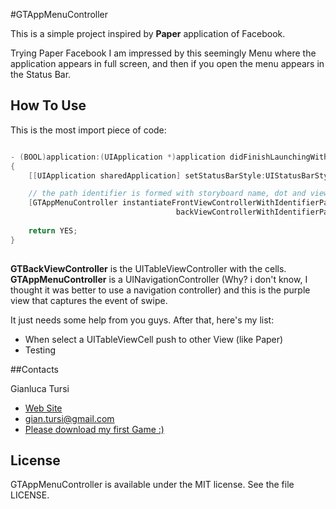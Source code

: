 #GTAppMenuController

This is a simple project inspired by **Paper** application of Facebook.

Trying Paper Facebook I am impressed by this seemingly Menu where the application appears in full screen, and then if you open the menu appears in the Status Bar.

## How To Use

This is the most import piece of code:
```objective-c

- (BOOL)application:(UIApplication *)application didFinishLaunchingWithOptions:(NSDictionary *)launchOptions
{
    [[UIApplication sharedApplication] setStatusBarStyle:UIStatusBarStyleLightContent];

    // the path identifier is formed with storyboard name, dot and viewcontroller identifier (eg: Main.mainviewcontroller)
    [GTAppMenuController instantiateFrontViewControllerWithIdentifierPath:@"Main.front"
                                     backViewControllerWithIdentifierPath:@"Main.back"];
    
    return YES;
}
 
```

**GTBackViewController** is the UITableViewController with the cells. **GTAppMenuController** is a UINavigationController (Why? i don't know, I thought it was better to use a navigation controller) and this is the purple view that captures the event of swipe.

It just needs some help from you guys. After that, here's my list:

- When select a UITableViewCell push to other View (like Paper)
- Testing


##Contacts

Gianluca Tursi

- <a href="http://www.gianlucatursi.com">Web Site</a>
- <a href="mailto:gian.tursi@gmail.com">gian.tursi@gmail.com</a>
- <a href="http://swish.gianlucatursi.com"> Please download my first Game :)</a>

## License

GTAppMenuController is available under the MIT license. See the file LICENSE.
